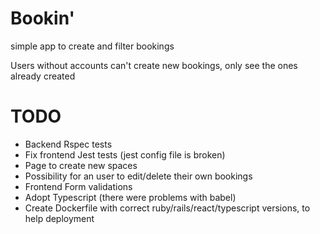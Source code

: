 # Bookin'
simple app to create and filter bookings

Users without accounts can't create new bookings, only see the ones already created

# TODO

 - Backend Rspec tests
 - Fix frontend Jest tests (jest config file is broken)
 - Page to create new spaces
 - Possibility for an user to edit/delete their own bookings
 - Frontend Form validations
 - Adopt Typescript (there were problems with babel)
 - Create Dockerfile with correct ruby/rails/react/typescript versions, to help deployment
